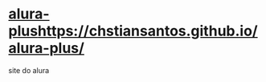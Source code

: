 # [alura-plus](https://chstiansantos.github.io/alura-plus/)https://chstiansantos.github.io/alura-plus/
site do alura
